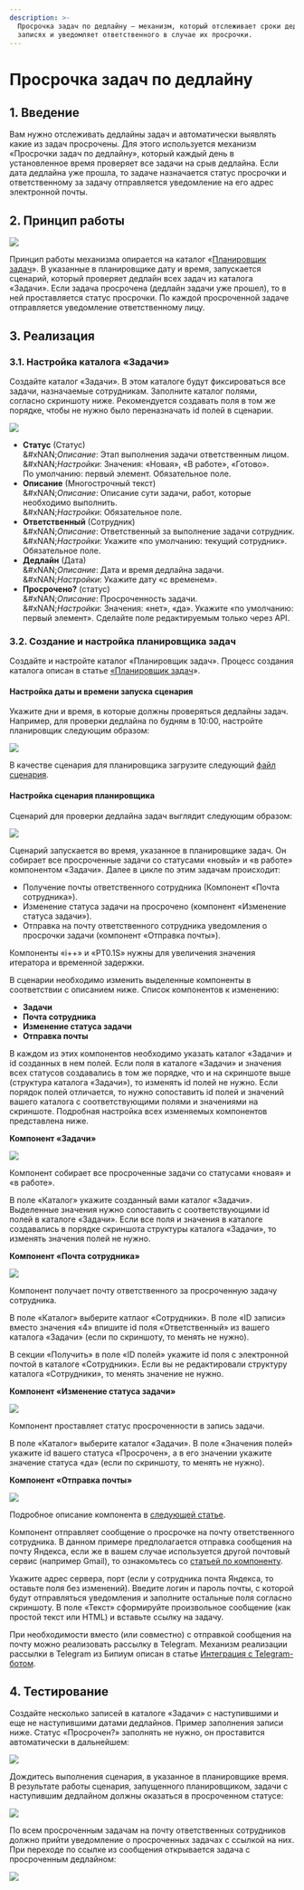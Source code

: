 ```yaml
---
description: >-
  Просрочка задач по дедлайну — механизм, который отслеживает сроки дедлайнов в
  записях и уведомляет ответственного в случае их просрочки.
---
```


# Просрочка задач по дедлайну

## 1. Введение

Вам нужно отслеживать дедлайны задач и автоматически выявлять какие из задач просрочены. Для этого используется механизм «Просрочки задач по дедлайну», который каждый день в установленное время проверяет все задачи на срыв дедлайна. Если дата дедлайна уже прошла, то задаче назначается статус просрочки и ответственному за задачу отправляется уведомление на его адрес электронной почты.

## 2. **Принцип работы**

![](<../../.gitbook/assets/Принцип работы.png>)

Принцип работы механизма опирается на каталог «[Планировщик задач](https://docs.bpium.ru/cases/automations/planirovshik-zadach)». В указанные в планировщике дату и время, запускается сценарий, который проверяет дедлайн всех задач из каталога «Задачи». Если задача просрочена (дедлайн задачи уже прошел), то в ней проставляется статус просрочки. По каждой просроченной задаче отправляется уведомление ответственному лицу.

## 3. Реализация

### 3.1. Настройка каталога «Задачи»

Создайте каталог «Задачи». В этом каталоге будут фиксироваться все задачи, назначаемые сотрудникам. Заполните каталог полями, согласно скриншоту ниже. Рекомендуется создавать поля в том же порядке, чтобы не нужно было переназначать id полей в сценарии.

![](<../../.gitbook/assets/Структура каталога.png>)

* **Статус** (Статус)\
  &#xNAN;_&#x41E;писание_: Этап выполнения задачи ответственным лицом.\
  &#xNAN;_&#x41D;астройки_: Значения: «Новая», «В работе», «Готово». \
  По умолчанию: первый элемент. Обязательное поле.
* **Описание** (Многострочный текст)\
  &#xNAN;_&#x41E;писание_: Описание сути задачи, работ, которые необходимо выполнить.\
  &#xNAN;_&#x41D;астройки_: Обязательное поле.
* **Ответственный** (Сотрудник)\
  &#xNAN;_&#x41E;писание_: Ответственный за выполнение задачи сотрудник.\
  &#xNAN;_&#x41D;астройки_: Укажите «по умолчанию: текущий сотрудник». Обязательное поле.
* **Дедлайн** (Дата)\
  &#xNAN;_&#x41E;писание_: Дата и время дедлайна задачи.\
  &#xNAN;_&#x41D;астройки_:  Укажите дату «с временем».
* **Просрочено?** (статус)\
  &#xNAN;_&#x41E;писание_: Просроченность задачи.\
  &#xNAN;_&#x41D;астройки_: Значения: «нет», «да». Укажите «по умолчанию: первый элемент». Сделайте поле редактируемым только через API.

### 3.2. Создание и настройка планировщика задач

Создайте и настройте каталог «Планировщик задач». Процесс создания каталога описан в статье [«Планировщик задач](https://docs.bpium.ru/cases/automations/planirovshik-zadach)».

#### **Настройка даты и времени запуска сценария**

Укажите дни и время, в которые должны проверяться дедлайны задач. Например, для проверки дедлайна по будням в 10:00, настройте планировщик следующим образом:

![](../../.gitbook/assets/Планировщик.png)

В качестве сценария для планировщика загрузите следующий [файл сценария](https://drive.google.com/file/d/1f7YxUePBhhOXLl25VtKzFGb7HQ6yWc8S/view?usp=sharing).

#### Настройка сценария планировщика

Сценарий для проверки дедлайна задач выглядит следующим образом:

![](<../../.gitbook/assets/Сценарий (1).png>)

Сценарий запускается во время, указанное в планировщике задач. Он собирает все просроченные задачи со статусами «новый» и «в работе» компонентом «Задачи». Далее в цикле по этим задачам происходит:

* Получение почты ответственного сотрудника (Компонент «Почта сотрудника»).
* Изменение статуса задачи на просрочено (компонент «Изменение статуса задачи»).
* Отправка на почту ответственного сотрудника уведомления о просрочки задачи (компонент «Отправка почты»).

Компоненты «i++» и «PT0.1S» нужны для увеличения значения итератора и временной задержки.

В сценарии необходимо изменить выделенные компоненты в соответствии с описанием ниже. Список компонентов к изменению:

* **Задачи**
* **Почта сотрудника**
* **Изменение статуса задачи**
* **Отправка почты**

В каждом из этих компонентов необходимо указать каталог «Задачи» и id созданных в нем полей. Если поля в каталоге «Задачи» и значения всех статусов создавались в том же порядке, что и на скриншоте выше (структура каталога «Задачи»), то изменять id полей не нужно. Если порядок полей отличается, то нужно сопоставить id полей и значений вашего каталога с соответствующими полями и значениями на скриншоте. Подробная настройка всех изменяемых компонентов представлена ниже.

**Компонент «Задачи»**

![](<../../.gitbook/assets/Сценарий (Задачи).png>)

Компонент собирает все просроченные задачи со статусами «новая» и «в работе».

В поле «Каталог» укажите созданный вами каталог «Задачи». Выделенные значения нужно сопоставить с соответствующими id полей в каталоге «Задачи». Если все поля и значения в каталоге создавались в порядке скриншота структуры каталога «Задачи», то изменять значения полей не нужно.

**Компонент «Почта сотрудника»**

![](<../../.gitbook/assets/Сценарий (Почта сотрудника).png>)

Компонент получает почту ответственного за просроченную задачу сотрудника.

В поле «Каталог» выберите катлаог «Сотрудники». В поле «ID записи» вместо значения «4» впишите id поля «Ответственный» из вашего каталога «Задачи» (если по скриншоту, то менять не нужно).

В секции «Получить» в поле «ID полей» укажите id поля с электронной почтой в каталоге «Сотрудники». Если вы не редактировали структуру каталога «Сотрудники», то менять значение не нужно.

**Компонент «Изменение статуса задачи»**

![](<../../.gitbook/assets/Сценарий (Изменение статуса задачи).png>)

Компонент проставляет статус просроченности в запись задачи.

В поле «Каталог» выберите каталог «Задачи». В поле «Значения полей» укажите id вашего статуса «Просрочен», а в его значении укажите значение статуса «да» (если по скриншоту, то менять не нужно).

**Компонент «Отправка почты»**

![](<../../.gitbook/assets/Сценарий (Отправка почты).png>)

Подробное описание компонента в [следующей статье](https://docs.bpium.ru/manual/processes/scripts/components/email).

Компонент отправляет сообщение о просрочке на почту ответственного сотрудника. В данном примере предполагается отправка сообщения на почту Яндекса, если же в вашем случае используется другой почтовый сервис (например Gmail), то ознакомьтесь со [статьей по компоненту](https://docs.bpium.ru/manual/processes/scripts/components/email#gmail).

Укажите адрес сервера, порт (если у сотрудника почта Яндекса, то оставьте поля без изменений). Введите логин и пароль почты, с которой будут отправляться уведомления и заполните остальные поля согласно скриншоту. В поле «Текст» сформируйте произвольное сообщение (как простой текст или HTML) и вставьте ссылку на задачу.

При необходимости вместо (или совместно) с отправкой сообщения на почту можно реализовать рассылку в Telegram. Механизм реализации рассылки в Telegram из Бипиум описан в статье [Интеграция с Telegram-ботом](https://docs.bpium.ru/cases/automations/integraciya-s-telegram-botom).

## **4. Тестирование**

Создайте несколько записей в каталоге «Задачи» с наступившими и еще не наступившими датами дедлайнов. Пример заполнения записи ниже. Статус «Просрочен?» заполнять не нужно, он проставится автоматически в дальнейшем:

![](<../../.gitbook/assets/Тестирование 1.png>)

Дождитесь выполнения сценария, в указанное в планировщике время. В результате работы сценария, запущенного планировщиком, задачи с наступившим дедлайном должны оказаться в просроченном статусе:

![](<../../.gitbook/assets/Тестирование 2.png>)

По всем просроченным задачам на почту ответственных сотрудников должно прийти уведомление о просроченных задачах с ссылкой на них. При переходе по ссылке из сообщения открывается задача с просроченным дедлайном:

![](<../../.gitbook/assets/Тестирование 3.png>)
